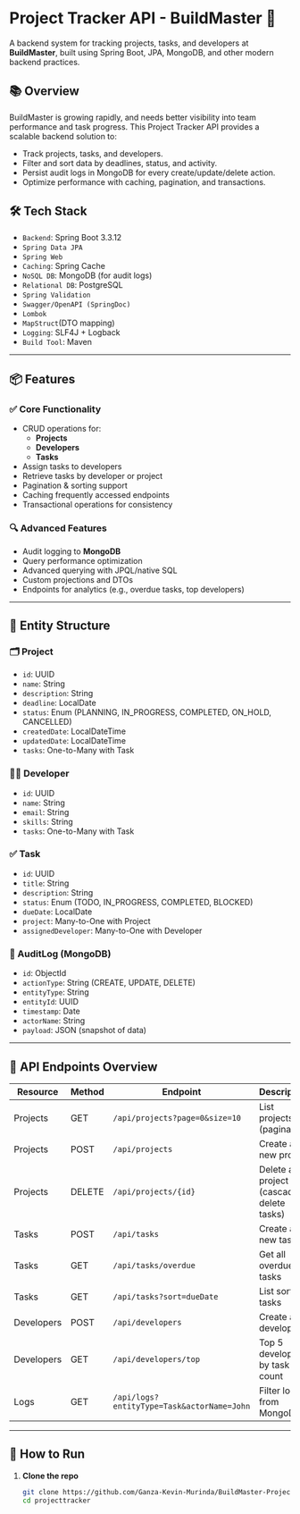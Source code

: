 # Project Tracker API - BuildMaster 🚀

A backend system for tracking projects, tasks, and developers at **BuildMaster**, built using Spring Boot, JPA, MongoDB, and other modern backend practices.

## 📚 Overview

BuildMaster is growing rapidly, and needs better visibility into team performance and task progress. This Project Tracker API provides a scalable backend solution to:

- Track projects, tasks, and developers.
- Filter and sort data by deadlines, status, and activity.
- Persist audit logs in MongoDB for every create/update/delete action.
- Optimize performance with caching, pagination, and transactions.

## 🛠️ Tech Stack

- `Backend`: Spring Boot 3.3.12
- `Spring Data JPA`
- `Spring Web`
- `Caching`: Spring Cache
- `NoSQL DB`: MongoDB (for audit logs)
- `Relational DB`: PostgreSQL
- `Spring Validation`
- `Swagger/OpenAPI (SpringDoc)`
- `Lombok`
- `MapStruct`(DTO mapping)
- `Logging`: SLF4J + Logback
- `Build Tool`: Maven

---

## 📦 Features

### ✅ Core Functionality

- CRUD operations for:
    - **Projects**
    - **Developers**
    - **Tasks**
- Assign tasks to developers
- Retrieve tasks by developer or project
- Pagination & sorting support
- Caching frequently accessed endpoints
- Transactional operations for consistency

### 🔍 Advanced Features

- Audit logging to **MongoDB**
- Query performance optimization
- Advanced querying with JPQL/native SQL
- Custom projections and DTOs
- Endpoints for analytics (e.g., overdue tasks, top developers)

---

## 📁 Entity Structure

### 🗂 Project

- `id`: UUID
- `name`: String
- `description`: String
- `deadline`: LocalDate
- `status`: Enum (PLANNING, IN_PROGRESS, COMPLETED, ON_HOLD, CANCELLED)
- `createdDate`: LocalDateTime
- `updatedDate`: LocalDateTime
- `tasks`: One-to-Many with Task

### 👨‍💻 Developer

- `id`: UUID
- `name`: String
- `email`: String
- `skills`: String
- `tasks`: One-to-Many with Task

### ✅ Task

- `id`: UUID
- `title`: String
- `description`: String
- `status`: Enum (TODO, IN_PROGRESS, COMPLETED, BLOCKED)
- `dueDate`: LocalDate
- `project`: Many-to-One with Project
- `assignedDeveloper`: Many-to-One with Developer

### 📜 AuditLog (MongoDB)

- `id`: ObjectId
- `actionType`: String (CREATE, UPDATE, DELETE)
- `entityType`: String
- `entityId`: UUID
- `timestamp`: Date
- `actorName`: String
- `payload`: JSON (snapshot of data)

---

## 🔁 API Endpoints Overview

| Resource | Method | Endpoint | Description |
|---------|--------|----------|-------------|
| Projects | GET | `/api/projects?page=0&size=10` | List projects (paginated) |
| Projects | POST | `/api/projects` | Create a new project |
| Projects | DELETE | `/api/projects/{id}` | Delete a project (cascade delete tasks) |
| Tasks | POST | `/api/tasks` | Create a new task |
| Tasks | GET | `/api/tasks/overdue` | Get all overdue tasks |
| Tasks | GET | `/api/tasks?sort=dueDate` | List sorted tasks |
| Developers | POST | `/api/developers` | Create a developer |
| Developers | GET | `/api/developers/top` | Top 5 developers by task count |
| Logs | GET | `/api/logs?entityType=Task&actorName=John` | Filter logs from MongoDB |

---

## 🧪 How to Run

1. **Clone the repo**
   ```bash
   git clone https://github.com/Ganza-Kevin-Murinda/BuildMaster-Project-Tracker-System.git
   cd projecttracker
   ```

